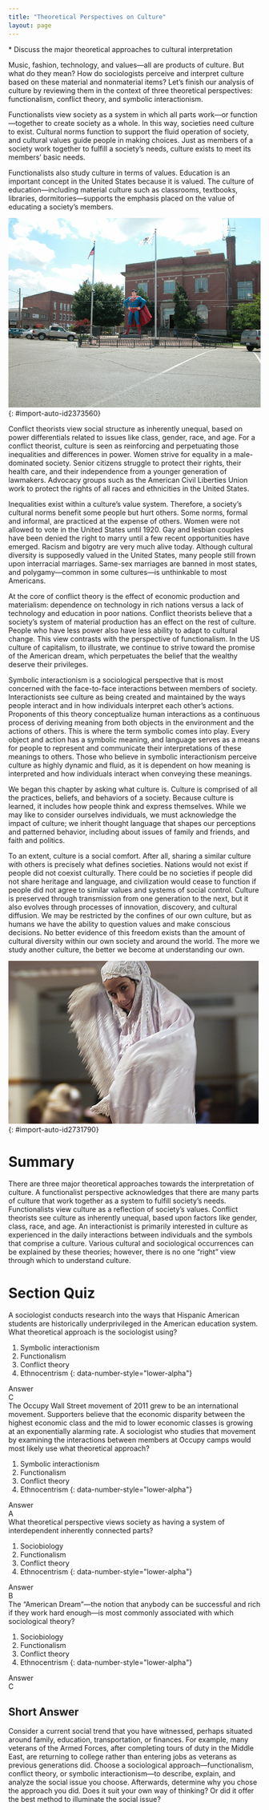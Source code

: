 ```yaml
---
title: "Theoretical Perspectives on Culture"
layout: page
---
```



<div data-type="abstract" markdown="1">
* Discuss the major theoretical approaches to cultural interpretation

</div>

Music, fashion, technology, and values—all are products of culture. But what do they mean? How do sociologists perceive and interpret culture based on these material and nonmaterial items? Let’s finish our analysis of culture by reviewing them in the context of three theoretical perspectives: functionalism, conflict theory, and symbolic interactionism.

Functionalists view society as a system in which all parts work—or function—together to create society as a whole. In this way, societies need culture to exist. Cultural norms function to support the fluid operation of society, and cultural values guide people in making choices. Just as members of a society work together to fulfill a society’s needs, culture exists to meet its members’ basic needs.

Functionalists also study culture in terms of values. Education is an important concept in the United States because it is valued. The culture of education—including material culture such as classrooms, textbooks, libraries, dormitories—supports the emphasis placed on the value of educating a society’s members.

 ![A statue of Superman between two flagpoles and in front of a two-story brick building is shown.](../resources/FIgure_03_04_01a.jpg "This statue of Superman stands in the center of Metropolis, Illinois. His pedestal reads &#x201C;Truth&#x2014;Justice&#x2014;The American Way.&#x201D; How would a functionalist interpret this statue? What does it reveal about the values of American culture? (Photo courtesy of David Wilson/flickr)"){: #import-auto-id2373560}

Conflict theorists view social structure as inherently unequal, based on power differentials related to issues like class, gender, race, and age. For a conflict theorist, culture is seen as reinforcing and perpetuating those inequalities and differences in power. Women strive for equality in a male-dominated society. Senior citizens struggle to protect their rights, their health care, and their independence from a younger generation of lawmakers. Advocacy groups such as the American Civil Liberties Union work to protect the rights of all races and ethnicities in the United States.

Inequalities exist within a culture’s value system. Therefore, a society’s cultural norms benefit some people but hurt others. Some norms, formal and informal, are practiced at the expense of others. Women were not allowed to vote in the United States until 1920. Gay and lesbian couples have been denied the right to marry until a few recent opportunities have emerged. Racism and bigotry are very much alive today. Although cultural diversity is supposedly valued in the United States, many people still frown upon interracial marriages. Same-sex marriages are banned in most states, and polygamy—common in some cultures—is unthinkable to most Americans.

At the core of conflict theory is the effect of economic production and materialism: dependence on technology in rich nations versus a lack of technology and education in poor nations. Conflict theorists believe that a society’s system of material production has an effect on the rest of culture. People who have less power also have less ability to adapt to cultural change. This view contrasts with the perspective of functionalism. In the US culture of capitalism, to illustrate, we continue to strive toward the promise of the American dream, which perpetuates the belief that the wealthy deserve their privileges.

Symbolic interactionism is a sociological perspective that is most concerned with the face-to-face interactions between members of society. Interactionists see culture as being created and maintained by the ways people interact and in how individuals interpret each other’s actions. Proponents of this theory conceptualize human interactions as a continuous process of deriving meaning from both objects in the environment and the actions of others. This is where the term symbolic comes into play. Every object and action has a symbolic meaning, and language serves as a means for people to represent and communicate their interpretations of these meanings to others. Those who believe in symbolic interactionism perceive culture as highly dynamic and fluid, as it is dependent on how meaning is interpreted and how individuals interact when conveying these meanings.

We began this chapter by asking what culture is. Culture is comprised of all the practices, beliefs, and behaviors of a society. Because culture is learned, it includes how people think and express themselves. While we may like to consider ourselves individuals, we must acknowledge the impact of culture; we inherit thought language that shapes our perceptions and patterned behavior, including about issues of family and friends, and faith and politics.

To an extent, culture is a social comfort. After all, sharing a similar culture with others is precisely what defines societies. Nations would not exist if people did not coexist culturally. There could be no societies if people did not share heritage and language, and civilization would cease to function if people did not agree to similar values and systems of social control. Culture is preserved through transmission from one generation to the next, but it also evolves through processes of innovation, discovery, and cultural diffusion. We may be restricted by the confines of our own culture, but as humans we have the ability to question values and make conscious decisions. No better evidence of this freedom exists than the amount of cultural diversity within our own society and around the world. The more we study another culture, the better we become at understanding our own.

 ![A child in all-white cultural dress is shown.](../resources/Figure_03_04_02a.jpg "This child&#x2019;s clothing may be culturally specific, but her facial expression is universal. (Photo courtesy of Beth Rankin/flickr)"){: #import-auto-id2731790}

# Summary

There are three major theoretical approaches towards the interpretation of culture. A functionalist perspective acknowledges that there are many parts of culture that work together as a system to fulfill society’s needs. Functionalists view culture as a reflection of society’s values. Conflict theorists see culture as inherently unequal, based upon factors like gender, class, race, and age. An interactionist is primarily interested in culture as experienced in the daily interactions between individuals and the symbols that comprise a culture. Various cultural and sociological occurrences can be explained by these theories; however, there is no one “right” view through which to understand culture.

# Section Quiz

<div data-type="exercise" class="exercise" data-element-type="section-quiz">
<div data-type="problem" class="problem" markdown="1">
A sociologist conducts research into the ways that Hispanic American students are historically underprivileged in the American education system. What theoretical approach is the sociologist using?

1.  Symbolic interactionism
2.  Functionalism
3.  Conflict theory
4.  Ethnocentrism
{: data-number-style="lower-alpha"}

</div>
<div data-type="solution" class="solution" id="eip-id2349461" markdown="1">
<div data-type="title">
Answer
</div>
C

</div>
</div>

<div data-type="exercise" class="exercise" data-element-type="section-quiz">
<div data-type="problem" class="problem" markdown="1">
The Occupy Wall Street movement of 2011 grew to be an international movement. Supporters believe that the economic disparity between the highest economic class and the mid to lower economic classes is growing at an exponentially alarming rate. A sociologist who studies that movement by examining the interactions between members at Occupy camps would most likely use what theoretical approach?

1.  Symbolic interactionism
2.  Functionalism
3.  Conflict theory
4.  Ethnocentrism
{: data-number-style="lower-alpha"}

</div>
<div data-type="solution" class="solution" id="eip-id770881" markdown="1">
<div data-type="title">
Answer
</div>
A

</div>
</div>

<div data-type="exercise" class="exercise" data-element-type="section-quiz">
<div data-type="problem" class="problem" markdown="1">
What theoretical perspective views society as having a system of interdependent inherently connected parts?

1.  Sociobiology
2.  Functionalism
3.  Conflict theory
4.  Ethnocentrism
{: data-number-style="lower-alpha"}

</div>
<div data-type="solution" class="solution" id="eip-id3031719" markdown="1">
<div data-type="title">
Answer
</div>
B

</div>
</div>

<div data-type="exercise" class="exercise" data-element-type="section-quiz">
<div data-type="problem" class="problem" markdown="1">
The “American Dream”—the notion that anybody can be successful and rich if they work hard enough—is most commonly associated with which sociological theory?

1.  Sociobiology
2.  Functionalism
3.  Conflict theory
4.  Ethnocentrism
{: data-number-style="lower-alpha"}

</div>
<div data-type="solution" class="solution" id="eip-id2395944" markdown="1">
<div data-type="title">
Answer
</div>
C

</div>
</div>

## Short Answer

<div data-type="exercise" class="exercise" data-element-type="short-answer">
<div data-type="problem" class="problem" markdown="1">
Consider a current social trend that you have witnessed, perhaps situated around family, education, transportation, or finances. For example, many veterans of the Armed Forces, after completing tours of duty in the Middle East, are returning to college rather than entering jobs as veterans as previous generations did. Choose a sociological approach—functionalism, conflict theory, or symbolic interactionism—to describe, explain, and analyze the social issue you choose. Afterwards, determine why you chose the approach you did. Does it suit your own way of thinking? Or did it offer the best method to illuminate the social issue?

</div>
</div>

